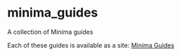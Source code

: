 # minima_guides
A collection of Minima guides

Each of these guides is available as a site: [Minima Guides](https://minima-guides.formulathoughts.com)
